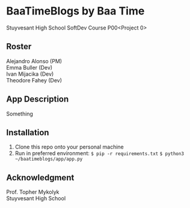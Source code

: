 # BaaTimeBlogs by Baa Time
Stuyvesant High School SoftDev Course P00&lt;Project 0>

## Roster
Alejandro Alonso (PM)<br>
Emma Buller (Dev)<br>
Ivan Mijacika (Dev)<br>
Theodore Fahey (Dev)

## App Description
Something

## Installation
1. Clone this repo onto your personal machine
2. Run in preferred environment:
`$ pip -r requirements.txt`
`$ python3 ~/baatimeblogs/app/app.py`

## Acknowledgment
Prof. Topher Mykolyk <br>
Stuyvesant High School

